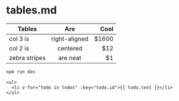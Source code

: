 # tables.md

| Tables        |      Are      |  Cool |
| ------------- | :-----------: | ----: |
| col 3 is      | right-aligned | $1600 |
| col 2 is      |   centered    |   $12 |
| zebra stripes |   are neat    |    $1 |

```js
npm run dev
```

```html{2}
<ul>
  <li v-for="todo in todos" :key="todo.id">{{ todo.text }}</li>
</ul>
```
